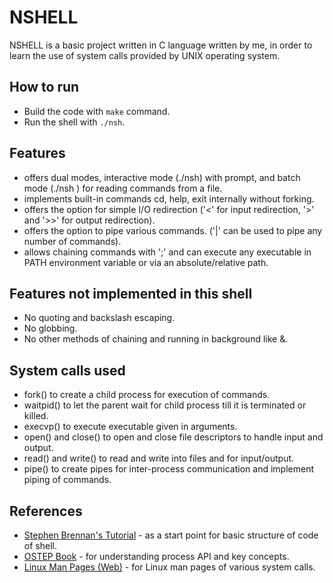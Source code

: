 # NSHELL
NSHELL is a basic project written in C language written by me, in order to learn the use of system calls provided by UNIX operating system.

## How to run
- Build the code with `make` command.
- Run the shell with `./nsh`.

## Features
- offers dual modes, interactive mode (./nsh) with prompt, and batch mode (./nsh <file>) for reading commands from a file.
- implements built-in commands cd, help, exit internally without forking.
- offers the option for simple I/O redirection ('<' for input redirection, '>' and '>>' for output redirection).
- offers the option to pipe various commands. ('|' can be used to pipe any number of commands).
- allows chaining commands with ';' and can execute any executable in PATH environment variable or via an absolute/relative path.

## Features not implemented in this shell
- No quoting and backslash escaping.
- No globbing.
- No other methods of chaining and running in background like &.

## System calls used
- fork() to create a child process for execution of commands.
- waitpid() to let the parent wait for child process till it is terminated or killed.
- execvp() to execute executable given in arguments.
- open() and close() to open and close file descriptors to handle input and output.
- read() and write() to read and write into files and for input/output.
- pipe() to create pipes for inter-process communication and implement piping of commands.

## References
- [Stephen Brennan's Tutorial](https://brennan.io/2015/01/16/write-a-shell-in-c/) - as a start point for basic structure of code of shell.
- [OSTEP Book](https://pages.cs.wisc.edu/~remzi/OSTEP/) - for understanding process API and key concepts.
- [Linux Man Pages (Web)](https://linux.die.net/man/) - for Linux man pages of various system calls.
